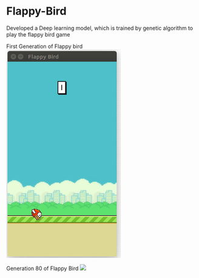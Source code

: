 # Flappy-Bird
Developed a Deep learning model, which is trained by genetic algorithm to play the flappy bird game

First Generation of Flappy bird
![](gen1.gif)



Generation 80 of Flappy Bird
![](gen80.gif)
